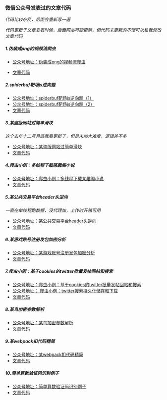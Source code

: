 ### 微信公众号发表过的文章代码
*代码比较杂乱，后面会重新写一遍*

*代码更新于文章发表时候，后面网站可能更新，但代码未更新的不懂可以私我修改文章代码*
##### 1.伪装成png的视频流爬虫

- [公众号地址：伪装成png的视频流爬虫](https://mp.weixin.qq.com/s/G2x9MFrwyLw4TfMdmTZFaA)

- [文章代码](TVByunbo影视站/README.md)

##### 2.spiderbuf靶场js逆向题
- [公众号地址：spiderbuf靶场js逆向题（1）](https://mp.weixin.qq.com/s/rzZEaoRa8YJTErSsyhF48Q)
- [公众号地址：spiderbuf靶场js逆向题（2）](https://mp.weixin.qq.com/s/K10K5xEPuSoUbimjMb6tUQ)
- [文章代码](spiderbuf/README.md)

##### 3.某盗版网站过简单滑块
*这个去年十二月月底我看更新了，但是未加大难度，逻辑差不多*
- [公众号地址：某盗版网站过简单滑块](https://mp.weixin.qq.com/s/IqWlOzLDAmntAseBFTn4zQ)
- [文章代码](TVByunbo影视站/README.md)

##### 4.爬虫小例：多线程下载某趣阁小说

- [公众号地址：爬虫小例：多线程下载某趣阁小说](https://mp.weixin.qq.com/s/mS4mi1CMU9no0Osd8fvQYA)
- [文章代码](笔趣阁系列/3bqg/README.md)

##### 5.某公共交易平台header头逆向
*一直在单线程跑数据，没代理加，上传时开箱可用*
- [公众号地址：某公共交易平台header头逆向](https://mp.weixin.qq.com/s/MoHyPxvuH9aXOkGlymv66g)
- [文章代码](广东交易平台/README.md)

##### 6.某游戏账号注册发包加密分析
- [公众号地址：某游戏账号注册发包加密分析](https://mp.weixin.qq.com/s/Q88_LjvvmRmbUtLsDskNeg)
- [文章代码](leiting/README.md)

##### 7.爬虫小例：基于cookies的twitter批量发帖回帖和搜索
- [公众号地址：爬虫小例：基于cookies的twitter批量发帖回帖和搜索](https://mp.weixin.qq.com/s/AQHqZkDBx33oNH5cwYh8IA)
- [公众号地址： 爬虫小例：twitter搜索持久化储存和下载](https://mp.weixin.qq.com/s/2Qk71TqPTmbyIUUyfhslDA)
- [文章代码](twitter/README.md)

##### 8.某鸟加密参数解析
- [公众号地址：某鸟加密参数解析](https://mp.weixin.qq.com/s/iATUUJNmDdMtB_g_LwFfzw)
- [文章代码](观鸟/README.md)

##### 9.某webpack扣代码精简

- [公众号地址：某webpack扣代码精简](https://mp.weixin.qq.com/s/aX7pXtUBPhO2XtTKPsfe2w)
- [文章代码](凤凰云管理平台/README.md)

##### 10.简单算数验证码识别例子
- [公众号地址：简单算数验证码识别例子](https://mp.weixin.qq.com/s/y97cWKgFIel8v9EXLqoLDg)
- [文章代码](赣州职业技术学院/README.md)






















